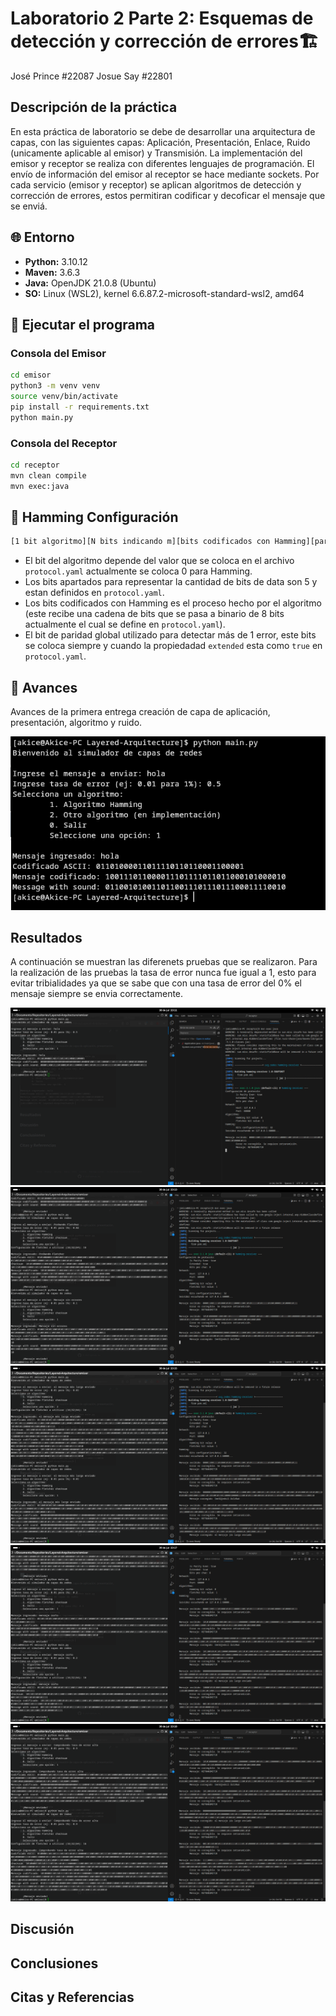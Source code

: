 # Laboratorio 2 Parte 2: Esquemas de detección y corrección de errores🏗️

José Prince #22087
Josue Say #22801

## Descripción de la práctica

En esta práctica de laboratorio se debe de desarrollar una arquitectura de capas, con las siguientes capas: Aplicación, Presentación, Enlace, Ruido (unicamente aplicable al emisor) y Transmisión. La implementación del emisor y receptor se realiza con diferentes lenguajes de programación. El envío de información del emisor al receptor se hace mediante sockets. Por cada servicio (emisor y receptor) se aplican algoritmos de detección y corrección de errores, estos permitiran codificar y decoficar el mensaje que se enviá.

## 🌐 Entorno

- **Python:** 3.10.12  
- **Maven:** 3.6.3  
- **Java:** OpenJDK 21.0.8 (Ubuntu)  
- **SO:** Linux (WSL2), kernel 6.6.87.2-microsoft-standard-wsl2, amd64  

## 🚀 Ejecutar el programa

### Consola del **Emisor**

```bash
cd emisor
python3 -m venv venv
source venv/bin/activate
pip install -r requirements.txt
python main.py
```

### Consola del **Receptor**

```bash
cd receptor
mvn clean compile
mvn exec:java
```

## 🔧 Hamming Configuración

```bash
[1 bit algoritmo][N bits indicando m][bits codificados con Hamming][paridad global opcional]
```

- El bit del algoritmo depende del valor que se coloca en el archivo `protocol.yaml` actualmente se coloca 0 para Hamming.
- Los bits apartados para representar la cantidad de bits de data son 5 y estan definidos en `protocol.yaml`.
- Los bits codificados con Hamming es el proceso hecho por el algoritmo (este recibe una cadena de bits que se pasa a binario de 8 bits actualmente el cual se define en `protocol.yaml`).
- El bit de paridad global utilizado para detectar más de 1 error, este bits se coloca siempre y cuando la propiedadad `extended` esta como `true` en `protocol.yaml`.

## 🔄 Avances

Avances de la primera entrega creación de capa de aplicación, presentación, algoritmo y ruido.

![Screenshot](./images/screenshot.png)

## Resultados

A continuación se muestran las diferenets pruebas que se realizaron. Para la realización de las pruebas la tasa de error nunca fue igual a 1, esto para evitar tribialidades ya que se sabe que con una tasa de error del 0% el mensaje siempre se envia correctamente.

![Test1](./images/TEST1.png)
![Test2](./images/TEST2.png)
![Test3](./images/TEST3.png)
![Test4](./images/TEST4.png)
![Test5](./images/TEST5.png)

## Discusión

## Conclusiones

## Citas y Referencias
